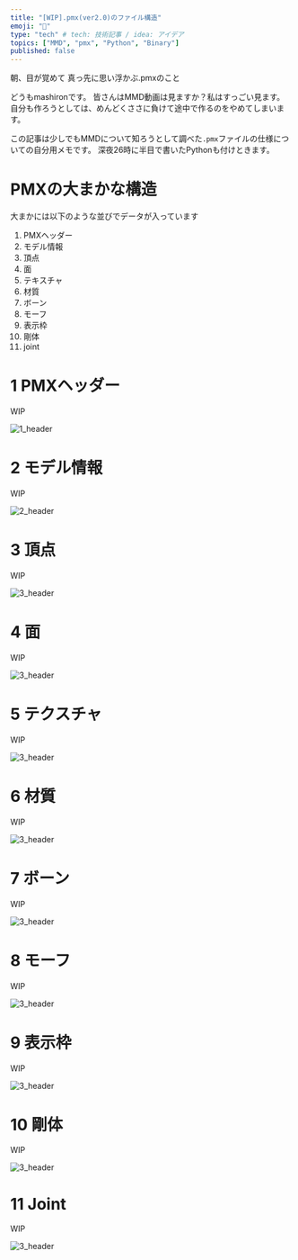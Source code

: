 ```yaml
---
title: "[WIP].pmx(ver2.0)のファイル構造"
emoji: "📜"
type: "tech" # tech: 技術記事 / idea: アイデア
topics: ["MMD", "pmx", "Python", "Binary"]
published: false
---
```


朝、目が覚めて 真っ先に思い浮かぶ.pmxのこと

どうもmashironです。
皆さんはMMD動画は見ますか？私はすっごい見ます。
自分も作ろうとしては、めんどくささに負けて途中で作るのをやめてしまいます。

この記事は少しでもMMDについて知ろうとして調べた`.pmx`ファイルの仕様についての自分用メモです。
深夜26時に半目で書いたPythonも付けときます。

# PMXの大まかな構造

大まかには以下のような並びでデータが入っています

1. PMXヘッダー
2. モデル情報
3. 頂点
4. 面
5. テキスチャ
6. 材質
7. ボーン
8. モーフ
9. 表示枠
10. 剛体
11. joint

# 1 PMXヘッダー

WIP

![1_header](/images/559f572e87ea68/pmx_1.drawio.png)

# 2 モデル情報

WIP

![2_header](/images/559f572e87ea68/pmx_2.drawio.png)

# 3 頂点

WIP

![3_header](/images/559f572e87ea68/pmx_3.drawio.png)

# 4 面

WIP

![3_header](/images/559f572e87ea68/pmx_4.drawio.png)

# 5 テクスチャ

WIP

![3_header](/images/559f572e87ea68/pmx_5.drawio.png)

# 6 材質

WIP

![3_header](/images/559f572e87ea68/pmx_6.drawio.png)

# 7 ボーン

WIP

![3_header](/images/559f572e87ea68/pmx_7.drawio.png)

# 8 モーフ

WIP

![3_header](/images/559f572e87ea68/pmx_8.drawio.png)

# 9 表示枠

WIP

![3_header](/images/559f572e87ea68/pmx_9.drawio.png)

# 10 剛体

WIP

![3_header](/images/559f572e87ea68/pmx_10.drawio.png)

# 11 Joint

WIP

![3_header](/images/559f572e87ea68/pmx_11.drawio.png)
